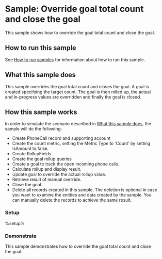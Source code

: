 # Sample: Override goal total count and close the goal

This sample shows how to override the goal total count and close the goal.

## How to run this sample

See [How to run samples](https://github.com/microsoft/Dynamics365-Apps-Samples/blob/master/sales/README.md) for information about how to run this sample.

## What this sample does

This sample overrides the goal total count and closes the goal. A goal is created specifying the target count. The goal is then rolled up, the actual and in-progress values are overridden and finally the goal is closed.

## How this sample works

In order to simulate the scenario described in [What this sample does](#what-this-sample-does), the sample will do the following:

- Create PhoneCall record and supporting account
- Create the count metric, setting the Metric Type to 'Count' by setting IsAmount to false.
- Create RollupFields
- Create the goal rollup queries
- Create a goal to track the open incoming phone calls.
- Calculate rollup and display result.
- Update goal to override the actual rollup value.
- Retrieve result of manual override.
- Close the goal.
- Delete all records created in this sample. The deletion is optional in case you want to examine the entities and data created by the sample. You can manually delete the records to achieve the same result.

### Setup

%setup%

### Demonstrate

 This sample demonstrates how to override the goal total count and close the goal.